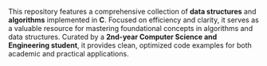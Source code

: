 This repository features a comprehensive collection of **data structures** and **algorithms** implemented in **C**. Focused on efficiency and clarity, it serves as a valuable resource for mastering foundational concepts in algorithms and data structures. Curated by a **2nd-year Computer Science and Engineering student**, it provides clean, optimized code examples for both academic and practical applications.
